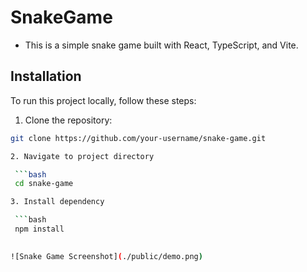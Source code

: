 # SnakeGame

- This is a simple snake game built with React, TypeScript, and Vite.

## Installation

To run this project locally, follow these steps:

1.  Clone the repository:

   ```bash
   git clone https://github.com/your-username/snake-game.git

2. Navigate to project directory 

    ```bash
    cd snake-game

3. Install dependency 

    ```bash
    npm install
    

![Snake Game Screenshot](./public/demo.png)